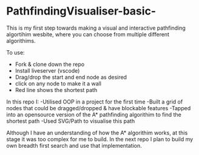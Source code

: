 # PathfindingVisualiser-basic-

This is my first step towards making a visual and interactive pathfinding algortihim wesbite, where you can choose from multiple different algorithims. 

To use:
- Fork & clone down the repo
- Install liveserver (vscode) 
- Drag/drop the start and end node as desired
- click on any node to make it a wall 
- Red line shows the shortest path

In this repo I:
-Utilised OOP in a project for the first time
-Built a grid of nodes that could be dragged/dropped & have blockable features
-Tapped into an opensource version of the A* pathfinding algorithim to find the shortest path
-Used SVG/Path to visualise this path

Although I have an understanding of how the A* algorithim works, at this stage it was too complex for me to build. In the next repo I plan to build my own breadth first search and use that implementation.
